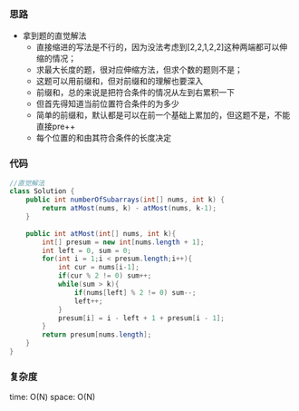 ### 思路

- 拿到题的直觉解法
    - 直接缩进的写法是不行的，因为没法考虑到[2,2,1,2,2]这种两端都可以伸缩的情况；
    - 求最大长度的题，很对应伸缩方法，但求个数的题则不是；
    - 这题可以用前缀和，但对前缀和的理解也要深入
    - 前缀和，总的来说是把符合条件的情况从左到右累积一下
    - 但首先得知道当前位置符合条件的为多少
    - 简单的前缀和，默认都是可以在前一个基础上累加的，但这题不是，不能直接pre++
    - 每个位置的和由其符合条件的长度决定


### 代码
```java
//直觉解法
class Solution {
    public int numberOfSubarrays(int[] nums, int k) {
        return atMost(nums, k) - atMost(nums, k-1);
    }
    
    public int atMost(int[] nums, int k){
        int[] presum = new int[nums.length + 1];
        int left = 0, sum = 0;
        for(int i = 1;i < presum.length;i++){
            int cur = nums[i-1];
            if(cur % 2 != 0) sum++;
            while(sum > k){
                if(nums[left] % 2 != 0) sum--;
                left++;
            }
            presum[i] = i - left + 1 + presum[i - 1];
        }
        return presum[nums.length];
    }
}
```


### 复杂度

time: O(N)
space: O(N)